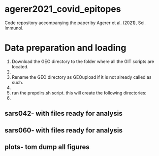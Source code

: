 # agerer2021_covid_epitopes
Code repository accompanying the paper by Agerer et al. (2021), Sci. Immunol.

# Data preparation and loading

1. Download the GEO directory to the folder where all the GIT scripts are located. 
2. 
3. Rename the GEO directory as GEOupload if it is not already called as such.
4. 
5. run the prepdirs.sh script. this will create the following directories:
6. 
## sars042- with files ready for analysis 

## sars060- with files ready for analysis

## plots- tom dump all figures

